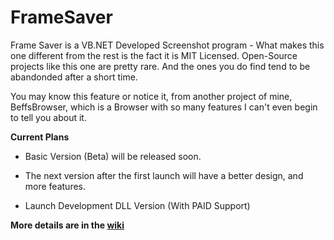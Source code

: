 # FrameSaver

Frame Saver is a VB.NET Developed Screenshot program - What makes this one different from the rest is the fact it is MIT Licensed. Open-Source projects like this one are pretty rare. And the ones you do find tend to be abandonded after a short time. 

You may know this feature or notice it, from another project of mine, BeffsBrowser, which is a Browser with so many features I can't even begin to tell you about it. 


**Current Plans**

- Basic Version (Beta) will be released soon. 

- The next version after the first launch will have a better design, and more features. 

- Launch Development DLL Version (With PAID Support) 






**More details are in the [wiki](https://github.com/jdc20181/FrameSaver/wiki)**
